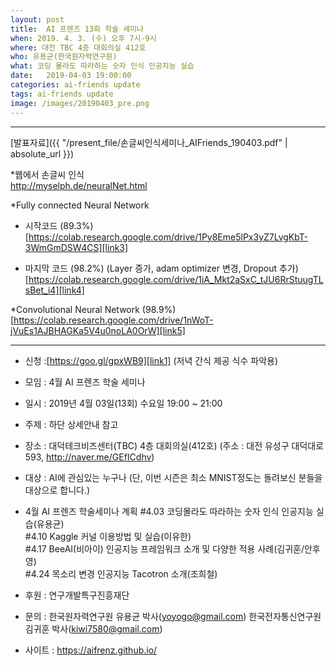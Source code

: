 ```yaml
---
layout: post
title:  AI 프렌즈 13회 학술 세미나
when: 2019. 4. 3. (수) 오후 7시-9시
where: 대전 TBC 4층 대회의실 412호
who: 유용균(한국원자력연구원)
what: 코딩 몰라도 따라하는 숫자 인식 인공지능 실습
date:   2019-04-03 19:00:00
categories: ai-friends update
tags: ai-friends update
image: /images/20190403_pre.png
---
```

***  

[발표자료]({{ "/present_file/손글씨인식세미나_AIFriends_190403.pdf" | absolute_url }})  


*웹에서 손글씨 인식  
[http://myselph.de/neuralNet.html  ][link2]  

*Fully connected Neural Network  
- 시작코드 (89.3%)  
[https://colab.research.google.com/drive/1Py8Eme5lPx3yZ7LvgKbT-3WmGmDSW4CS][link3]  

- 마지막 코드 (98.2%) (Layer 증가, adam optimizer 변경, Dropout 추가)  
[https://colab.research.google.com/drive/1iA_Mkt2aSxC_tJU6RrStuugTLsBet_i4][link4]  

*Convolutional Neural Network (98.9%)  
[https://colab.research.google.com/drive/1nWoT-jVuEs1AJBHAGKa5V4u0noLA0OrW][link5]  

***  




* 신청 :[https://goo.gl/gpxWB9][link1] (저녁 간식 제공 식수 파악용)  

[link1]:https://goo.gl/gpxWB9
[link2]:http://myselph.de/neuralNet.html
[link3]:https://colab.research.google.com/drive/1Py8Eme5lPx3yZ7LvgKbT-3WmGmDSW4CS
[link4]:https://colab.research.google.com/drive/1iA_Mkt2aSxC_tJU6RrStuugTLsBet_i4
[link5]:https://colab.research.google.com/drive/1nWoT-jVuEs1AJBHAGKa5V4u0noLA0OrW

- 모임 : 4월 AI 프렌즈 학술 세미나
- 일시 : 2019년 4월 03일(13회) 수요일 19:00 ~ 21:00
- 주제 : 하단 상세안내 참고
- 장소 : 대덕테크비즈센터(TBC) 4층 대회의실(412호)
             (주소 : 대전 유성구 대덕대로 593, http://naver.me/GEfICdhv)
- 대상 : AI에 관심있는 누구나
             (단, 이번 시즌은 최소 MNIST정도는 돌려보신 분들을 대상으로 합니다.)
- 4월 AI 프렌즈 학술세미나 계획 
  #4.03 코딩몰라도 따라하는 숫자 인식 인공지능 실습(유용균)  
  #4.10 Kaggle 커널 이용방법 및 실습(이유한)  
  #4.17 BeeAI(비아이) 인공지능 프레임워크 소개 및 다양한 적용 사례(김귀훈/안후영)  
  #4.24 목소리 변경 인공지능 Tacotron 소개(조희철)  

- 후원 : 연구개발특구진흥재단
- 문의 : 한국원자력연구원 유용균 박사(yoyogo@gmail.com)
             한국전자통신연구원 김귀훈 박사(kiwi7580@gmail.com)
- 사이트 : https://aifrenz.github.io/ 
